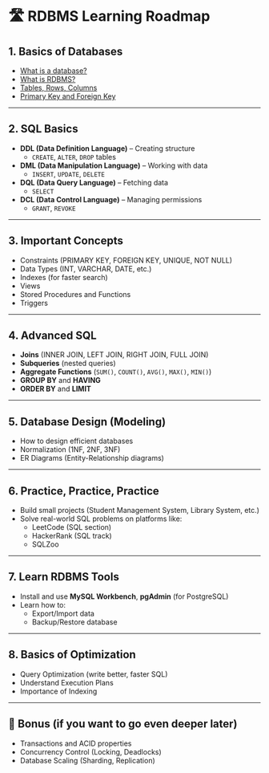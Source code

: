 # 🛣️ RDBMS Learning Roadmap

## 1. **Basics of Databases**
- [What is a database?](basics/database.md)
- [What is RDBMS?](basics/rdbms.md)
- [Tables, Rows, Columns](basics/tables-rows-columns.md)
- [Primary Key and Foreign Key](basics/primary-foreign-key.md)

---

## 2. **SQL Basics**
- **DDL (Data Definition Language)** – Creating structure
  - `CREATE`, `ALTER`, `DROP` tables
- **DML (Data Manipulation Language)** – Working with data
  - `INSERT`, `UPDATE`, `DELETE`
- **DQL (Data Query Language)** – Fetching data
  - `SELECT`
- **DCL (Data Control Language)** – Managing permissions
  - `GRANT`, `REVOKE`

---

## 3. **Important Concepts**
- Constraints (PRIMARY KEY, FOREIGN KEY, UNIQUE, NOT NULL)
- Data Types (INT, VARCHAR, DATE, etc.)
- Indexes (for faster search)
- Views
- Stored Procedures and Functions
- Triggers

---

## 4. **Advanced SQL**
- **Joins** (INNER JOIN, LEFT JOIN, RIGHT JOIN, FULL JOIN)
- **Subqueries** (nested queries)
- **Aggregate Functions** (`SUM()`, `COUNT()`, `AVG()`, `MAX()`, `MIN()`)
- **GROUP BY** and **HAVING**
- **ORDER BY** and **LIMIT**

---

## 5. **Database Design (Modeling)**
- How to design efficient databases
- Normalization (1NF, 2NF, 3NF)
- ER Diagrams (Entity-Relationship diagrams)

---

## 6. **Practice, Practice, Practice**
- Build small projects (Student Management System, Library System, etc.)
- Solve real-world SQL problems on platforms like:
  - LeetCode (SQL section)
  - HackerRank (SQL track)
  - SQLZoo

---

## 7. **Learn RDBMS Tools**
- Install and use **MySQL Workbench**, **pgAdmin** (for PostgreSQL)
- Learn how to:
  - Export/Import data
  - Backup/Restore database

---

## 8. **Basics of Optimization**
- Query Optimization (write better, faster SQL)
- Understand Execution Plans
- Importance of Indexing

---

## 🎯 Bonus (if you want to go even deeper later)
- Transactions and ACID properties
- Concurrency Control (Locking, Deadlocks)
- Database Scaling (Sharding, Replication)